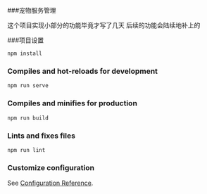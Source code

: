 
###宠物服务管理

这个项目实现小部分的功能毕竟才写了几天 后续的功能会陆续地补上的


###项目设置
```
npm install
```

### Compiles and hot-reloads for development
```
npm run serve
```

### Compiles and minifies for production
```
npm run build
```

### Lints and fixes files
```
npm run lint
```

### Customize configuration
See [Configuration Reference](https://cli.vuejs.org/config/).

